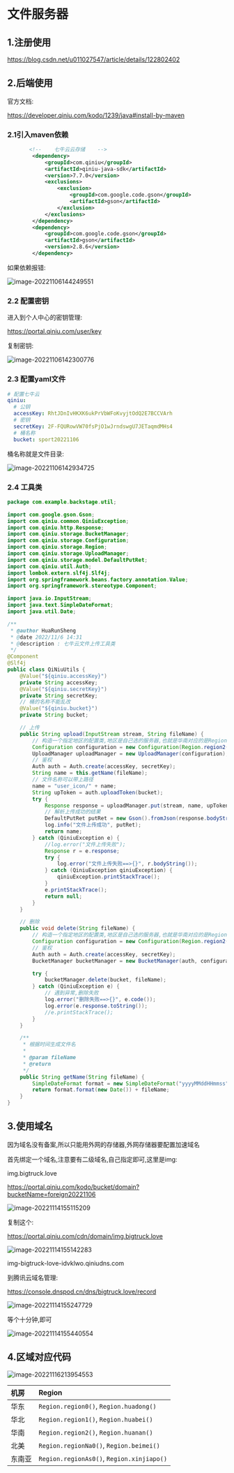 # 文件服务器

## 1.注册使用

https://blog.csdn.net/u011027547/article/details/122802402

## 2.后端使用

官方文档:

https://developer.qiniu.com/kodo/1239/java#install-by-maven

### 2.1引入maven依赖

```xml
       <!--    七牛云云存储    -->
        <dependency>
            <groupId>com.qiniu</groupId>
            <artifactId>qiniu-java-sdk</artifactId>
            <version>7.7.0</version>
            <exclusions>
                <exclusion>
                    <groupId>com.google.code.gson</groupId>
                    <artifactId>gson</artifactId>
                </exclusion>
            </exclusions>
        </dependency>
        <dependency>
            <groupId>com.google.code.gson</groupId>
            <artifactId>gson</artifactId>
            <version>2.8.6</version>
        </dependency>
```

如果依赖报错:

![image-20221106144249551](G:\Document\mdNote\Typora\image-20221106144249551.png)

### 2.2 配置密钥

进入到个人中心的密钥管理:

https://portal.qiniu.com/user/key

复制密钥:

![image-20221106142300776](G:\Document\mdNote\Typora\image-20221106142300776.png)

### 2.3 配置yaml文件

```yaml
# 配置七牛云
qiniu:
  # 公钥
  accessKey: RhtJDnIvHKXK6ukPrVbWFoKvyjtOdQ2E7BCCVArh
  # 密钥
  secretKey: 2F-FQURowVW70fsPjO1wJrndswgU7JETaqmdMHs4
  # 桶名称
  bucket: sport20221106
```

桶名称就是文件目录:

![image-20221106142934725](G:\Document\mdNote\Typora\image-20221106142934725.png)



### 2.4 工具类

```java
package com.example.backstage.util;

import com.google.gson.Gson;
import com.qiniu.common.QiniuException;
import com.qiniu.http.Response;
import com.qiniu.storage.BucketManager;
import com.qiniu.storage.Configuration;
import com.qiniu.storage.Region;
import com.qiniu.storage.UploadManager;
import com.qiniu.storage.model.DefaultPutRet;
import com.qiniu.util.Auth;
import lombok.extern.slf4j.Slf4j;
import org.springframework.beans.factory.annotation.Value;
import org.springframework.stereotype.Component;

import java.io.InputStream;
import java.text.SimpleDateFormat;
import java.util.Date;

/**
 * @author HuaRunSheng
 * @date 2022/11/6 14:31
 * @description : 七牛云文件上传工具类
 */
@Component
@Slf4j
public class QiNiuUtils {
    @Value("${qiniu.accessKey}")
    private String accessKey;
    @Value("${qiniu.secretKey}")
    private String secretKey;
    // 桶的名称不能乱改
    @Value("${qiniu.bucket}")
    private String bucket;

    // 上传
    public String upload(InputStream stream, String fileName) {
        // 构造一个指定地区的配置类,地区是自己选的服务器,也就是华南对应的是Region.region2()
        Configuration configuration = new Configuration(Region.region2());
        UploadManager uploadManager = new UploadManager(configuration);
        // 鉴权
        Auth auth = Auth.create(accessKey, secretKey);
        String name = this.getName(fileName);
        // 文件名称可以带上路径
        name = "user_icon/" + name;
        String upToken = auth.uploadToken(bucket);
        try {
            Response response = uploadManager.put(stream, name, upToken, null, null);
            // 解析上传成功的结果
            DefaultPutRet putRet = new Gson().fromJson(response.bodyString(), DefaultPutRet.class);
            log.info("文件上传成功", putRet);
            return name;
        } catch (QiniuException e) {
            //log.error("文件上传失败");
            Response r = e.response;
            try {
                log.error("文件上传失败==>{}", r.bodyString());
            } catch (QiniuException qiniuException) {
                qiniuException.printStackTrace();
            }
            e.printStackTrace();
            return null;
        }
    }

    // 删除
    public void delete(String fileName) {
        // 构造一个指定地区的配置类,地区是自己选的服务器,也就是华南对应的是Region.region2()
        Configuration configuration = new Configuration(Region.region2());
        // 鉴权
        Auth auth = Auth.create(accessKey, secretKey);
        BucketManager bucketManager = new BucketManager(auth, configuration);

        try {
            bucketManager.delete(bucket, fileName);
        } catch (QiniuException e) {
            // 遇到异常,删除失败
            log.error("删除失败==>{}", e.code());
            log.error(e.response.toString());
            //e.printStackTrace();
        }
    }

    /**
     * 根据时间生成文件名
     *
     * @param fileName
     * @return
     */
    public String getName(String fileName) {
        SimpleDateFormat format = new SimpleDateFormat("yyyyMMddHHmmss");
        return format.format(new Date()) + fileName;
    }
}

```



## 3.使用域名

因为域名没有备案,所以只能用外网的存储器,外网存储器要配置加速域名

首先绑定一个域名,注意要有二级域名,自己指定即可,这里是img:

img.bigtruck.love

https://portal.qiniu.com/kodo/bucket/domain?bucketName=foreign20221106

![image-20221114155115209](../../Typora/image-20221114155115209.png)



复制这个:

https://portal.qiniu.com/cdn/domain/img.bigtruck.love

![image-20221114155142283](../../Typora/image-20221114155142283.png)

img-bigtruck-love-idvklwo.qiniudns.com

到腾讯云域名管理:

https://console.dnspod.cn/dns/bigtruck.love/record

![image-20221114155247729](../../Typora/image-20221114155247729.png)

等个十分钟,即可

![image-20221114155440554](../../Typora/image-20221114155440554.png)



## 4.区域对应代码

![image-20221116213954553](../../Typora/image-20221116213954553.png)



| 机房   | Region                                    |
| :----- | :---------------------------------------- |
| 华东   | `Region.region0()`, `Region.huadong()`    |
| 华北   | `Region.region1()`, `Region.huabei()`     |
| 华南   | `Region.region2()`, `Region.huanan()`     |
| 北美   | `Region.regionNa0()`, `Region.beimei()`   |
| 东南亚 | `Region.regionAs0()`, `Region.xinjiapo()` |

